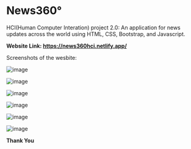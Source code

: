 # News360°

HCI(Human Computer Interation) project 2.0: An application for news updates across the world using HTML, CSS, Bootstrap, and Javascript.

**Website Link: https://news360hci.netlify.app/**

Screenshots of the wesbite:

![image](https://user-images.githubusercontent.com/60578902/142003368-e0e2ab71-5482-4fd2-9016-cf469c7358aa.png)

![image](https://user-images.githubusercontent.com/60578902/142003483-a023fa10-a089-4757-9468-e01e99201923.png)

![image](https://user-images.githubusercontent.com/60578902/142003556-862da3d5-53e1-4baa-a363-9f749c10c5cf.png)

![image](https://user-images.githubusercontent.com/60578902/142003635-7f95cb02-e329-401c-bd83-2304433cc68e.png)

![image](https://user-images.githubusercontent.com/60578902/142003585-aed1ace9-9603-48c9-8d21-353f452b4e1c.png)

![image](https://user-images.githubusercontent.com/60578902/142003669-63808cd9-dc51-493d-9a9e-9e92ab4a54a0.png)

**Thank You**
